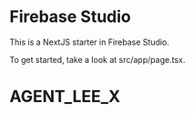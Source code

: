 # Firebase Studio

This is a NextJS starter in Firebase Studio.

To get started, take a look at src/app/page.tsx.
# AGENT_LEE_X
